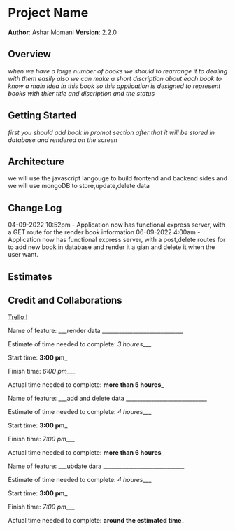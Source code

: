 # Project Name

**Author**: Ashar Momani 
**Version**: 2.2.0 

## Overview
_*when we have a large number of books we should to rearrange it to dealing with them easily also we can make a short discription about each book to know a main idea in this book so this application is designed to represent books with thier title and discription and the status*_

## Getting Started
_*first you should add book in promot section after that it will be stored in database and rendered on the screen*_
## Architecture
we will use the javascript langouge to build frontend and backend sides and we will use mongoDB to store,update,delete data 

## Change Log
04-09-2022 10:52pm - Application now has functional express server, with a GET route for the render book information
06-09-2022 4:00am - Application now has functional express server, with a post,delete routes for to add new book in database and render it a gian and delete it when the user want.

## Estimates
<!-- See below -->

## Credit and Collaborations
[Trello !](https://trello.com/b/h07brQlH/book)

Name of feature: ___render data _____________________________

Estimate of time needed to complete: _3 houres____

Start time: __3:00 pm___

Finish time: _6:00 pm____

Actual time needed to complete: __more than 5 houres___

Name of feature: ___add and delete data _____________________________

Estimate of time needed to complete: _4 houres____

Start time: __3:00 pm___

Finish time: _7:00 pm____

Actual time needed to complete: __more than 6 houres___

Name of feature: ___ubdate dara _____________________________

Estimate of time needed to complete: _4 houres____

Start time: __3:00 pm___

Finish time: _7:00 pm____

Actual time needed to complete: __around the estimated time___

